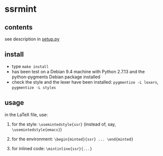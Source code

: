 ssrmint
====

## contents

see description in [setup.py](setup.py)

## install

* type `make install`
* has been test on a Debian 9.4 machine with Python 2.7.13 and the python-pygments Debian package installed
* check the style and the lexer have been installed: `pygmentize -L lexers`, `pygmentize -L styles`

## usage

in the LaTeX file, use:

1. for the style: `\usemintedstyle{ssr}` (instead of, say, `\usemintedstyle{emacs}`)
2. for the environment: `\begin{minted}{ssr} ... \end{minted}`

3. for inlined code: `\mintinline{ssr}{...}`

